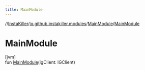 ```yaml
---
title: MainModule
---
```

//[InstaKiller](../../../index.html)/[io.github.instakiller.modules](../index.html)/[MainModule](index.html)/[MainModule](-main-module.html)



# MainModule



[jvm]\
fun [MainModule](-main-module.html)(igClient: IGClient)




